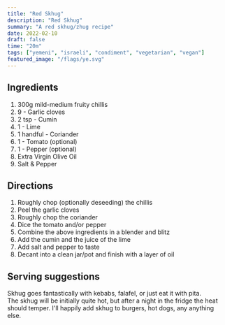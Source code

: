 ```yaml
---
title: "Red Skhug"
description: "Red Skhug"
summary: "A red skhug/zhug recipe"
date: 2022-02-10
draft: false
time: "20m"
tags: ["yemeni", "israeli", "condiment", "vegetarian", "vegan"]
featured_image: "/flags/ye.svg"
---
```


## Ingredients

1. 300g mild-medium fruity chillis
1. 9 - Garlic cloves
1. 2 tsp - Cumin
1. 1 - Lime
1. 1 handful - Coriander
1. 1 - Tomato (optional)
1. 1 - Pepper (optional)
1. Extra Virgin Olive Oil
1. Salt & Pepper


## Directions

1. Roughly chop (optionally deseeding) the chillis
1. Peel the garlic cloves
1. Roughly chop the coriander
1. Dice the tomato and/or pepper
1. Combine the above ingredients in a blender and blitz
1. Add the cumin and the juice of the lime
1. Add salt and pepper to taste
1. Decant into a clean jar/pot and finish with a layer of oil

## Serving suggestions

Skhug goes fantastically with kebabs, falafel, or just eat it with pita.  
The skhug will be initially quite hot, but after a night in the fridge the
heat should temper. I'll happily add skhug to burgers, hot dogs, any
anything else.

